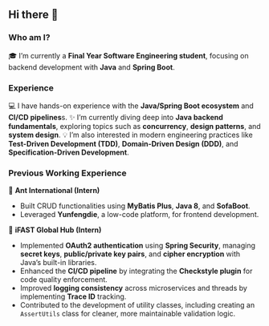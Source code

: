 ## Hi there 👋

### Who am I?

🎓 I’m currently a **Final Year Software Engineering student**, focusing on backend development with **Java** and **Spring Boot**.

### Experience

💻 I have hands-on experience with the **Java/Spring Boot ecosystem** and **CI/CD pipelines**s. 
✨ I’m currently diving deep into **Java backend fundamentals**, exploring topics such as **concurrency**, **design patterns**, and **system design**.
💡 I’m also interested in modern engineering practices like **Test-Driven Development (TDD)**, **Domain-Driven Design (DDD)**, and **Specification-Driven Development**.

### Previous Working Experience

🧩 **Ant International (Intern)**

* Built CRUD functionalities using **MyBatis Plus**, **Java 8**, and **SofaBoot**.
* Leveraged **Yunfengdie**, a low-code platform, for frontend development.

🔐 **iFAST Global Hub (Intern)**

* Implemented **OAuth2 authentication** using **Spring Security**, managing **secret keys**, **public/private key pairs**, and **cipher encryption** with Java’s built-in libraries.
* Enhanced the **CI/CD pipeline** by integrating the **Checkstyle plugin** for code quality enforcement.
* Improved **logging consistency** across microservices and threads by implementing **Trace ID** tracking.
* Contributed to the development of utility classes, including creating an `AssertUtils` class for cleaner, more maintainable validation logic.
